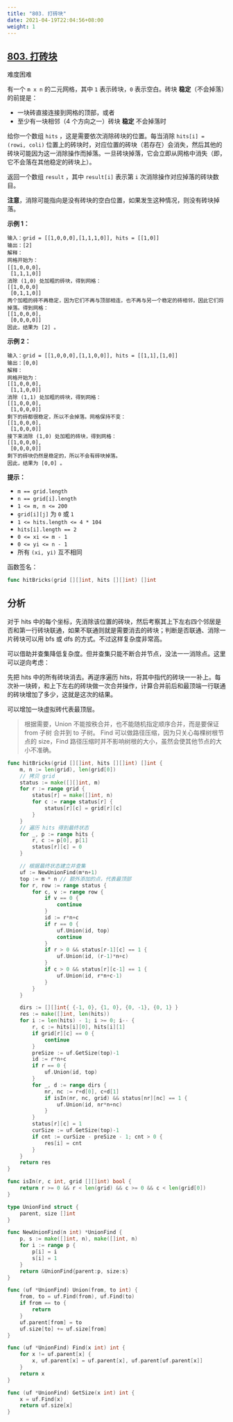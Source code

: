 ```yaml
---
title: "803. 打砖块"
date: 2021-04-19T22:04:56+08:00
weight: 1
---
```


## [803. 打砖块](https://leetcode-cn.com/problems/bricks-falling-when-hit/)

难度困难

有一个 `m x n` 的二元网格，其中 `1` 表示砖块，`0` 表示空白。砖块 **稳定**（不会掉落）的前提是：

- 一块砖直接连接到网格的顶部，或者
- 至少有一块相邻（4 个方向之一）砖块 **稳定** 不会掉落时

给你一个数组 `hits` ，这是需要依次消除砖块的位置。每当消除 `hits[i] = (rowi, coli)` 位置上的砖块时，对应位置的砖块（若存在）会消失，然后其他的砖块可能因为这一消除操作而掉落。一旦砖块掉落，它会立即从网格中消失（即，它不会落在其他稳定的砖块上）。

返回一个数组 `result` ，其中 `result[i]` 表示第 `i` 次消除操作对应掉落的砖块数目。

**注意**，消除可能指向是没有砖块的空白位置，如果发生这种情况，则没有砖块掉落。

 

**示例 1：**

```
输入：grid = [[1,0,0,0],[1,1,1,0]], hits = [[1,0]]
输出：[2]
解释：
网格开始为：
[[1,0,0,0]，
 [1,1,1,0]]
消除 (1,0) 处加粗的砖块，得到网格：
[[1,0,0,0]
 [0,1,1,0]]
两个加粗的砖不再稳定，因为它们不再与顶部相连，也不再与另一个稳定的砖相邻，因此它们将掉落。得到网格：
[[1,0,0,0],
 [0,0,0,0]]
因此，结果为 [2] 。
```

**示例 2：**

```
输入：grid = [[1,0,0,0],[1,1,0,0]], hits = [[1,1],[1,0]]
输出：[0,0]
解释：
网格开始为：
[[1,0,0,0],
 [1,1,0,0]]
消除 (1,1) 处加粗的砖块，得到网格：
[[1,0,0,0],
 [1,0,0,0]]
剩下的砖都很稳定，所以不会掉落。网格保持不变：
[[1,0,0,0], 
 [1,0,0,0]]
接下来消除 (1,0) 处加粗的砖块，得到网格：
[[1,0,0,0],
 [0,0,0,0]]
剩下的砖块仍然是稳定的，所以不会有砖块掉落。
因此，结果为 [0,0] 。
```

 

**提示：**

- `m == grid.length`
- `n == grid[i].length`
- `1 <= m, n <= 200`
- `grid[i][j]` 为 `0` 或 `1`
- `1 <= hits.length <= 4 * 104`
- `hits[i].length == 2`
- `0 <= xi <= m - 1`
- `0 <= yi <= n - 1`
- 所有 `(xi, yi)` 互不相同

函数签名：

```go
func hitBricks(grid [][]int, hits [][]int) []int
```
## 分析
对于 hits 中的每个坐标，先消除该位置的砖块，然后考察其上下左右四个邻居是否和第一行砖块联通，如果不联通则就是需要消去的砖块；判断是否联通、消除一片砖块可以用 bfs 或 dfs 的方式。不过这样复杂度非常高。

可以借助并查集降低复杂度。但并查集只能不断合并节点，没法一一消除点。这里可以逆向考虑：

先把 hits 中的所有砖块消去。再逆序遍历 hits，将其中指代的砖块一一补上。每次补一块砖，和上下左右的砖块做一次合并操作，计算合并前后和最顶端一行联通的砖块增加了多少，这就是这次的结果。

可以增加一块虚拟砖代表最顶层。

> 根据需要，Union 不能按秩合并，也不能随机指定顺序合并，而是要保证 from 子树 合并到 to 子树。
> Find 可以做路径压缩，因为只关心每棵树根节点的 size，Find 路径压缩时并不影响树根的大小，虽然会使其他节点的大小不准确。


```go
func hitBricks(grid [][]int, hits [][]int) []int {
    m, n := len(grid), len(grid[0])
    // 拷贝 grid
    status := make([][]int, m)
    for r := range grid {
        status[r] = make([]int, n)
        for c := range status[r] {
            status[r][c] = grid[r][c]
        }
    }
    // 遍历 hits 得到最终状态
    for _, p := range hits {
        r, c := p[0], p[1]
        status[r][c] = 0
    }

    // 根据最终状态建立并查集
    uf := NewUnionFind(m*n+1)
    top := m * n // 额外添加的点，代表最顶部
    for r, row := range status {
        for c, v := range row {
            if v == 0 {
                continue
            }
            id := r*n+c
            if r == 0 {
                uf.Union(id, top)
                continue
            }
            if r > 0 && status[r-1][c] == 1 {
                uf.Union(id, (r-1)*n+c)
            }
            if c > 0 && status[r][c-1] == 1 {
                uf.Union(id, r*n+c-1)
            }
        }
    }

    dirs := [][]int{ {-1, 0}, {1, 0}, {0, -1}, {0, 1} }
    res := make([]int, len(hits))
    for i := len(hits) - 1; i >= 0; i-- {
        r, c := hits[i][0], hits[i][1]
        if grid[r][c] == 0 {
            continue
        }
        preSize := uf.GetSize(top)-1
        id := r*n+c
        if r == 0 {
            uf.Union(id, top)
        }
        for _, d := range dirs {
            nr, nc := r+d[0], c+d[1]
            if isIn(nr, nc, grid) && status[nr][nc] == 1 {
                uf.Union(id, nr*n+nc)
            }
        }
        status[r][c] = 1
        curSize := uf.GetSize(top)-1
        if cnt := curSize - preSize - 1; cnt > 0 {
            res[i] = cnt
        }
    }
    return res
}

func isIn(r, c int, grid [][]int) bool {
    return r >= 0 && r < len(grid) && c >= 0 && c < len(grid[0])
}

type UnionFind struct {
    parent, size []int
}

func NewUnionFind(n int) *UnionFind {
    p, s := make([]int, n), make([]int, n)
    for i := range p {
        p[i] = i
        s[i] = 1
    }
    return &UnionFind{parent:p, size:s}
}

func (uf *UnionFind) Union(from, to int) {
    from, to = uf.Find(from), uf.Find(to)
    if from == to {
        return
    }
    uf.parent[from] = to
    uf.size[to] += uf.size[from]
}

func (uf *UnionFind) Find(x int) int {
    for x != uf.parent[x] {
        x, uf.parent[x] = uf.parent[x], uf.parent[uf.parent[x]]
    }
    return x
}

func (uf *UnionFind) GetSize(x int) int {
    x = uf.Find(x)
    return uf.size[x]
}
```
